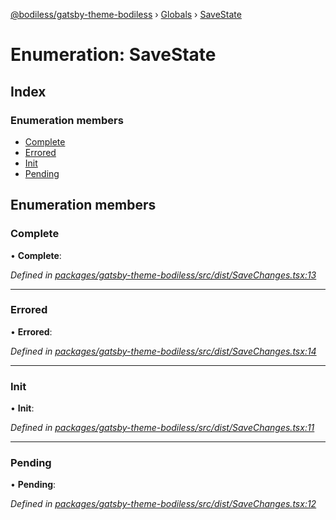 [@bodiless/gatsby-theme-bodiless](../README.md) › [Globals](../globals.md) › [SaveState](savestate.md)

# Enumeration: SaveState

## Index

### Enumeration members

* [Complete](savestate.md#complete)
* [Errored](savestate.md#errored)
* [Init](savestate.md#init)
* [Pending](savestate.md#pending)

## Enumeration members

###  Complete

• **Complete**:

*Defined in [packages/gatsby-theme-bodiless/src/dist/SaveChanges.tsx:13](https://github.com/VancheeZze/Bodiless-JS/blob/83cdabf7/packages/gatsby-theme-bodiless/src/dist/SaveChanges.tsx#L13)*

___

###  Errored

• **Errored**:

*Defined in [packages/gatsby-theme-bodiless/src/dist/SaveChanges.tsx:14](https://github.com/VancheeZze/Bodiless-JS/blob/83cdabf7/packages/gatsby-theme-bodiless/src/dist/SaveChanges.tsx#L14)*

___

###  Init

• **Init**:

*Defined in [packages/gatsby-theme-bodiless/src/dist/SaveChanges.tsx:11](https://github.com/VancheeZze/Bodiless-JS/blob/83cdabf7/packages/gatsby-theme-bodiless/src/dist/SaveChanges.tsx#L11)*

___

###  Pending

• **Pending**:

*Defined in [packages/gatsby-theme-bodiless/src/dist/SaveChanges.tsx:12](https://github.com/VancheeZze/Bodiless-JS/blob/83cdabf7/packages/gatsby-theme-bodiless/src/dist/SaveChanges.tsx#L12)*
